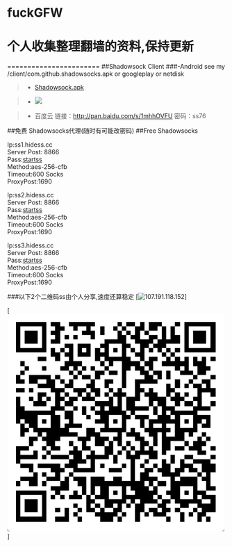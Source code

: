 # fuckGFW
# 个人收集整理翻墙的资料,保持更新
=======================
##Shadowsock Client
###-Android
see my /client/com.github.shadowsocks.apk or googleplay or netdisk
>- [Shadowsock.apk](/client/com.github.shadowsocks.apk)

>- <a href="https://play.google.com/store/apps/details?id=com.github.shadowsocks"><img src="https://play.google.com/intl/en_us/badges/images/generic/en-play-badge.png" height="48"></a>

>- 百度云 链接：http://pan.baidu.com/s/1mhhOVFU 密码：ss76

##免费 Shadowsocks代理(随时有可能改密码)
##Free Shadowsocks 
   
Ip:ss1.hidess.cc  
Server Post: 8866  
Pass:[startss](https://github.com/wcmbeta/fuckGFW/blob/master/README.md)  
Method:aes-256-cfb  
Timeout:600 Socks  
ProxyPost:1690
  
Ip:ss2.hidess.cc   
Server Post: 8866  
Pass:[startss](https://github.com/wcmbeta/fuckGFW/blob/master/README.md)  
Method:aes-256-cfb  
Timeout:600 Socks  
ProxyPost:1690  
  
Ip:ss3.hidess.cc  
Server Post: 8866  
Pass:[startss](https://github.com/wcmbeta/fuckGFW/blob/master/README.md)  
Method:aes-256-cfb  
Timeout:600 Socks  
ProxyPost:1690  

###以下2个二维码ss由个人分享,速度还算稳定
[![107.191.118.152](img/152.png)]

[![107.161.26.100](img/100.png)]

